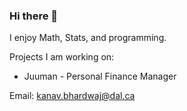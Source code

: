 ### Hi there 👋

I enjoy Math, Stats, and programming.

Projects I am working on:
- Juuman - Personal Finance Manager



Email: kanav.bhardwaj@dal.ca



